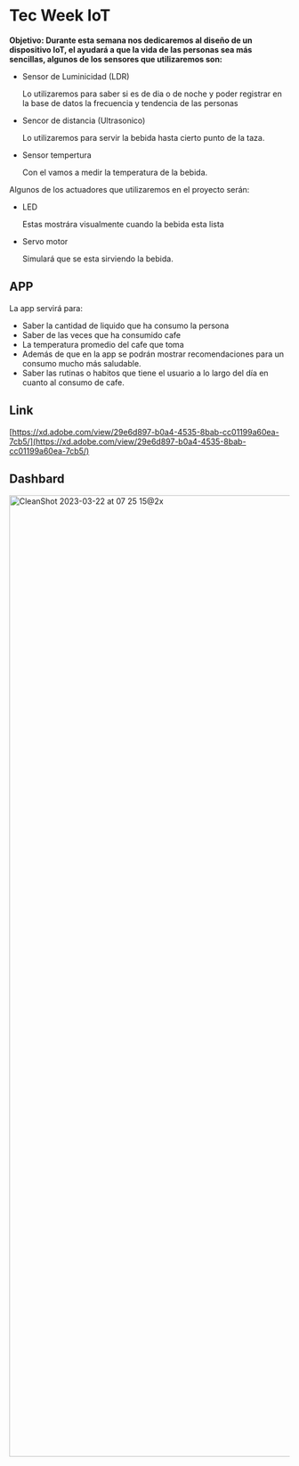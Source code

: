 # Tec Week IoT

**Objetivo: Durante esta semana nos dedicaremos al diseño de un dispositivo IoT, el ayudará a que la vida de las personas sea más sencillas, algunos de los sensores que utilizaremos son:**

- Sensor de Luminicidad (LDR)
    
    Lo utilizaremos para saber si es de dia o de noche y poder registrar en la base de datos la frecuencia y tendencia de las personas
    
- Sencor de distancia (Ultrasonico)
    
    Lo utilizaremos para servir la bebida hasta cierto punto de la taza.
    
- Sensor tempertura
    
    Con el vamos a medir la temperatura de la bebida.
    

Algunos de los actuadores que utilizaremos en el proyecto serán:

- LED
    
    Estas mostrára visualmente cuando la bebida esta lista
    
- Servo motor
    
    Simulará que se esta sirviendo la bebida.
    

## APP

La app servirá para:

- Saber la cantidad de liquido que ha consumo la persona
- Saber de las veces que ha consumido cafe
- La temperatura promedio del cafe que toma
- Además de que en la app se podrán mostrar recomendaciones para un consumo mucho más saludable.
- Saber las rutinas o habitos que tiene el usuario a lo largo del día en cuanto al consumo de cafe.

## Link

[https://xd.adobe.com/view/29e6d897-b0a4-4535-8bab-cc01199a60ea-7cb5/](https://xd.adobe.com/view/29e6d897-b0a4-4535-8bab-cc01199a60ea-7cb5/)

## Dashbard

<img width="1725" alt="CleanShot 2023-03-22 at 07 25 15@2x" src="https://user-images.githubusercontent.com/63627214/226918408-292c5f76-118f-463a-a73e-c8bd7bdf79c5.png">
